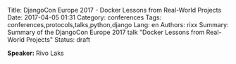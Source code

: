 Title: DjangoCon Europe 2017 - Docker Lessons from Real-World Projects
Date:   2017-04-05 01:31
Category: conferences
Tags: conferences,protocols,talks,python,django
Lang: en
Authors: rixx
Summary: Summary of the DjangoCon Europe 2017 talk "Docker Lessons from Real-World Projects"
Status: draft

**Speaker:** Rivo Laks

## 

